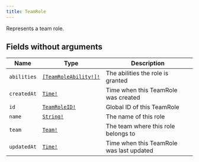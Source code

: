 ```yaml
---
title: TeamRole
---
```


Represents a team role.

## Fields without arguments

| Name | Type | Description |
|------|------|-------------|
| `abilities` | [`[TeamRoleAbility!]!`](../enum/teamroleability.md) | The abilities the role is granted |
| `createdAt` | [`Time!`](../scalar/time.md) | Time when this TeamRole was created |
| `id` | [`TeamRoleID!`](../scalar/teamroleid.md) | Global ID of this TeamRole |
| `name` | [`String!`](../scalar/string.md) | The name of this role |
| `team` | [`Team!`](../object/team.md) | The team where this role belongs to |
| `updatedAt` | [`Time!`](../scalar/time.md) | Time when this TeamRole was last updated |

